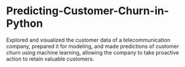 # Predicting-Customer-Churn-in-Python

Explored and visualized the customer data of a telecommunication company, prepared it for modeling, and made predictions of customer churn using machine learning, allowing the company to take proactive action to retain valuable customers.